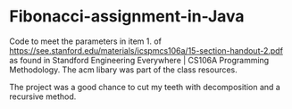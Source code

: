 # Fibonacci-assignment-in-Java
Code to meet the parameters in item 1. of https://see.stanford.edu/materials/icspmcs106a/15-section-handout-2.pdf as found in Standford Engineering Everywhere | CS106A Programming Methodology. The acm libary was part of the class resources.

The project was a good chance to cut my teeth with decomposition and a recursive method. 
